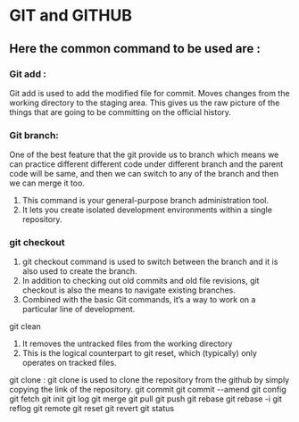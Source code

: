 # GIT and GITHUB

<h2>Here the common command to be used are :</h2>
<h3>Git add :</h3>
        Git add is used to add the modified file for commit. Moves changes from the working directory to the staging area.
        This gives us the raw picture of the things that are going to be committing on the official history.
<h3> Git branch: </h3>
                One of the best feature that the git provide us to branch
                which means we can practice different different code under different branch and the parent code will be same,
                and then we can switch to any of the branch and then we can merge it too.
                <ol>
                <li>This command is your general-purpose branch administration tool.</li> 
                <li>It lets you create isolated development environments within a single repository.</li>
                </ol>

<h3>git checkout</h3> 
                <ol>
                <li>git checkout command is used to switch between the branch and it is also used to create the branch.</li>
                <li>In addition to checking out old commits and old file revisions, git checkout is also the means to navigate existing branches.</li>
                <li>Combined with the basic Git commands, it’s a way to work on a particular line of development.</li>
                </ol>
</h3>git clean</h3>
                <ol>
                <li>  It removes the untracked files from the working directory </li>
                <li> This is the logical counterpart to git reset, which (typically) only operates on tracked files.</li>
                </ol>
git clone : git clone is used to clone the repository from the github by simply copying the link of the repository.
git commit
git commit --amend
git config
git fetch
git init
git log
git merge
git pull
git push
git rebase
git rebase -i
git reflog
git remote
git reset
git revert
git status
